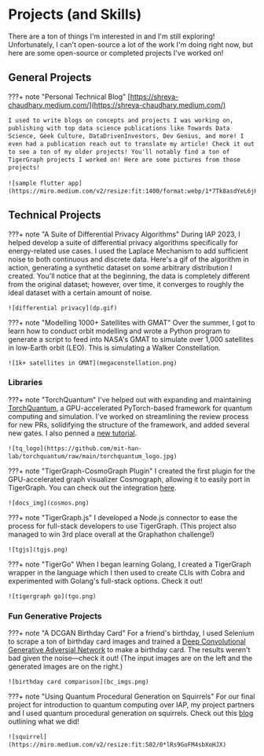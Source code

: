 # Projects (and Skills)

There are a ton of things I'm interested in and I'm still exploring! Unfortunately, I can't open-source a lot of the work I'm doing right now, but here are some open-source or completed projects I've worked on!

## General Projects

???+ note "Personal Technical Blog"
    [https://shreya-chaudhary.medium.com/](https://shreya-chaudhary.medium.com/)
    
    I used to write blogs on concepts and projects I was working on, publishing with top data science publications like Towards Data Science, Geek Culture, DataDrivenInvestors, Dev Genius, and more! I even had a publication reach out to translate my article! Check it out to see a ton of my older projects! You'll notably find a ton of TigerGraph projects I worked on! Here are some pictures from those projects!

    ![sample flutter app](https://miro.medium.com/v2/resize:fit:1400/format:webp/1*7Tk8asdYeL6jHp7b8m8cPQ.png)

## Technical Projects

???+ note "A Suite of Differential Privacy Algorithms"
    During IAP 2023, I helped develop a suite of differential privacy algorithms specifically for energy-related use cases. I used the Laplace Mechanism to add sufficient noise to both continuous and discrete data. Here's a gif of the algorithm in action, generating a synthetic dataset on some arbitrary distribution I created. You'll notice that at the beginning, the data is completely different from the original dataset; however, over time, it converges to roughly the ideal dataset with a certain amount of noise.

    ![differential privacy](dp.gif)

???+ note "Modelling 1000+ Satellites with GMAT"
    Over the summer, I got to learn how to conduct orbit modelling and wrote a Python program to generate a script to feed into NASA's GMAT to simulate over 1,000 satellites in low-Earth orbit (LEO). This is simulating a Walker Constellation.
    
    ![1k+ satellites in GMAT](megaconstellation.png)

### Libraries

???+ note "TorchQuantum"
    I've helped out with expanding and maintaining [TorchQuantum](https://github.com/mit-han-lab/torchquantum), a GPU-accelerated PyTorch-based framework for quantum computing and simulation. I've worked on streamlining the review process for new PRs, solidifying the structure of the framework, and added several new gates. I also penned a [new tutorial](https://github.com/mit-han-lab/torchquantum/tree/main/examples/qubit_rotation).

    ![tq_logo](https://github.com/mit-han-lab/torchquantum/raw/main/torchquantum_logo.jpg)

???+ note "TigerGraph-CosmoGraph Plugin"
    I created the first plugin for the GPU-accelerated graph visualizer Cosmograph, allowing it to easily port in TigerGraph. You can check out the integration [here](https://github.com/cosmograph-org/cosmos-integrations/tree/main/packages/cosmos-tigergraph).

    ![docs_img](cosmos.png)

???+ note "TigerGraph.js"
    I developed a Node.js connector to ease the process for full-stack developers to use TigerGraph. (This project also managed to win 3rd place overall at the Graphathon challenge!) 

    ![tgjs](tgjs.png)

???+ note "TigerGo"
    When I began learning Golang, I created a TigerGraph wrapper in the language which I then used to create CLIs with Cobra and experimented with Golang's full-stack options. Check it out!

    ![tigergraph go](tgo.png)

### Fun Generative Projects

???+ note "A DCGAN Birthday Card"
    For a friend's birthday, I used Selenium to scrape a ton of birthday card images and trained a [Deep Convolutional Generative Adversial Network](https://www.tensorflow.org/tutorials/generative/dcgan) to make a birthday card. The results weren't bad given the noise—check it out! (The input images are on the left and the generated images are on the right.)

    ![birthday card comparison](bc_imgs.png)
 
???+ note "Using Quantum Procedural Generation on Squirrels"
    For our final project for introduction to quantum computing over IAP, my project partners and I used quantum procedural generation on squirrels. Check out this [blog](https://medium.com/mit-6-s089-intro-to-quantum-computing/quantum-image-manipulation-2c8e7ea6a64e) outlining what we did!

    ![squirrel](https://miro.medium.com/v2/resize:fit:502/0*lRs9GoFM4sbXoHJX)

